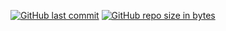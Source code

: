 

 [![GitHub last commit](https://img.shields.io/github/last-commit/bigdargon/hostsVN.svg)](https://github.com/bigdargon/bbcyymbcyy/commits/master) [![GitHub repo size in bytes](https://img.shields.io/github/repo-size/bigdargon/hostsVN.svg)](https://github.com/bigdargon/hostsVN)